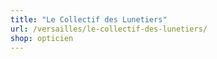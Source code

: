 ```yaml
---
title: "Le Collectif des Lunetiers"
url: /versailles/le-collectif-des-lunetiers/
shop: opticien
---
```

